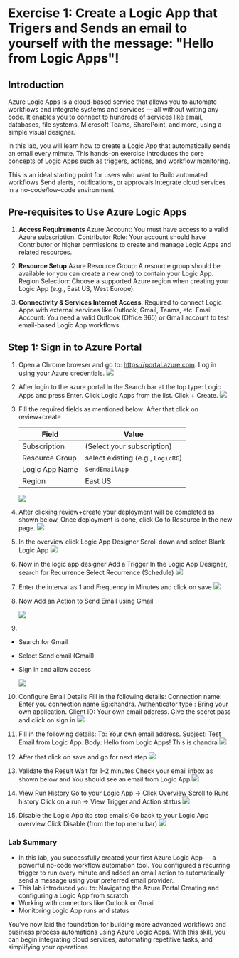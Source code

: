 # Exercise 1: Create a Logic App that Trigers and Sends an email to yourself with the message: "Hello from Logic Apps"!

## Introduction
Azure Logic Apps is a cloud-based service that allows you to automate workflows and integrate systems and services — all without writing any code. It enables you to connect to hundreds of services like email, databases, file systems, Microsoft Teams, SharePoint, and more, using a simple visual designer.

In this lab, you will learn how to create a Logic App that automatically sends an email every minute. This hands-on exercise introduces the core concepts of Logic Apps such as triggers, actions, and workflow monitoring.

This is an ideal starting point for users who want to:Build automated workflows
Send alerts, notifications, or approvals
Integrate cloud services in a no-code/low-code environment

## Pre-requisites to Use Azure Logic Apps
1. **Access Requirements**
Azure Account: You must have access to a valid Azure subscription.
Contributor Role: Your account should have Contributor or higher permissions to create and manage Logic Apps and related resources.

2. **Resource Setup**
Azure Resource Group: A resource group should be available (or you can create a new one) to contain your Logic App.
Region Selection: Choose a supported Azure region when creating your Logic App (e.g., East US, West Europe).

3. **Connectivity & Services Internet Access**: Required to connect Logic Apps with external services like Outlook, Gmail, Teams, etc.
Email Account: You need a valid Outlook (Office 365) or Gmail account to test email-based Logic App workflows.

## Step 1: Sign in to Azure Portal
1. Open a Chrome browser and go to: https://portal.azure.com. Log in using your Azure credentials.
   ![](Images3/1.png)
   
1. After login to the azure portal In the Search bar at the top type: Logic Apps and press Enter. Click Logic Apps from the list. Click + Create.
   ![](Images3/2.png)
   
1. Fill the required fields as mentioned below: After that click on review+create

   | Field          | Value                        |
   | -------------- | ---------------------------- |
   | Subscription   | (Select your subscription)   |
   | Resource Group | select existing (e.g., `LogicRG`) |
   | Logic App Name | `SendEmailApp`               |
   | Region         | East US      |
 
     ![](Images3/5.png)
   
1. After clicking review+create your deployment will be completed as shown below, Once deployment is done, click Go to Resource In the new page.
   ![](Images3/6.png)

1. In the overview click Logic App Designer Scroll down and select Blank Logic App
    ![](Images3/7.png)

1. Now in the logic app designer Add a Trigger In the Logic App Designer, search for Recurrence Select Recurrence (Schedule)
    ![](Images3/8.png)

1. Enter the interval as 1 and Frequency in Minutes and click on save
   ![](Images3/9.png)

1. Now Add an Action to Send Email using Gmail

   ![](Images3/10.png)

1.
-   Search for Gmail
-   Select Send email (Gmail)
-   Sign in and allow access

    ![](Images3/11.png)

10. Configure Email Details Fill in the following details: Connection name: Enter you connection name Eg:chandra.  Authenticator type : Bring your own application. Client ID: Your own email address. Give the secret pass and click on sign in
    ![](Images3/13.png)

11. Fill in the following details: To: Your own email address. Subject: Test Email from Logic App. Body: Hello from Logic Apps! This is chandra
    ![](Images3/15.png)

12. After that click on save and go for next step
    ![](Images3/16.png)

13. Validate the Result Wait for 1–2 minutes Check your email inbox as shown below and You should see an email from Logic App
    ![](Images3/17.png)

14. View Run History Go to your Logic App → Click Overview Scroll to Runs history Click on a run → View Trigger and Action status
    ![](Images3/18.png)

15. Disable the Logic App (to stop emails)Go back to your Logic App overview Click Disable (from the top menu bar)
    ![](Images3/19.png)
   
### Lab Summary
-   In this lab, you successfully created your first Azure Logic App — a powerful no-code workflow automation tool. You configured a recurring trigger to run every minute and added an email action to automatically send a message using your preferred email provider.
-   This lab introduced you to: Navigating the Azure Portal Creating and configuring a Logic App from scratch
-   Working with connectors like Outlook or Gmail
-   Monitoring Logic App runs and status

You’ve now laid the foundation for building more advanced workflows and business process automations using Azure Logic Apps. With this skill, you can begin integrating cloud services, automating repetitive tasks, and simplifying your operations
